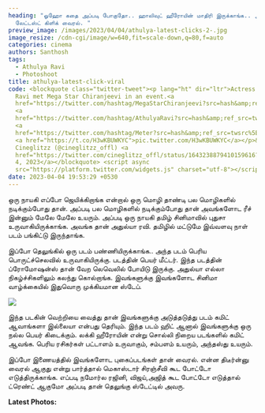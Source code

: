```yaml
---
heading: "ஓஹோ கதை அப்படி போகுதோ.. ஹாலிவுட் ஹீரோயின் மாதிரி இருக்காங்க.. அதுல்யா
  லேட்டஸ்ட் கிளிக் வைரல். "
preview_image: /images/2023/04/04/athulya-latest-clicks-2-.jpg
image_resize: /cdn-cgi/image/w=640,fit=scale-down,q=80,f=auto
categories: cinema
authors: Santhosh
tags:
  - Athulya Ravi
  - Photoshoot
title: athulya-latest-click-viral
code: <blockquote class="twitter-tweet"><p lang="ht" dir="ltr">Actress Athulya
  Ravi met Mega Star Chiranjeevi in an event.<a
  href="https://twitter.com/hashtag/MegaStarChiranjeevi?src=hash&amp;ref_src=twsrc%5Etfw">#MegaStarChiranjeevi</a>
  <a
  href="https://twitter.com/hashtag/AthulyaRavi?src=hash&amp;ref_src=twsrc%5Etfw">#AthulyaRavi</a>
  <a
  href="https://twitter.com/hashtag/Meter?src=hash&amp;ref_src=twsrc%5Etfw">#Meter</a>
  <a href="https://t.co/H3wKBUWKYC">pic.twitter.com/H3wKBUWKYC</a></p>&mdash;
  Cineglitzz (@cineglitzz_offl) <a
  href="https://twitter.com/cineglitzz_offl/status/1643238879410159616?ref_src=twsrc%5Etfw">April
  4, 2023</a></blockquote> <script async
  src="https://platform.twitter.com/widgets.js" charset="utf-8"></script>
date: 2023-04-04 19:53:29 +0530
---
```

ஒரு நாயகி எப்போ ஜெயிக்கிறாங்க என்றால் ஒரு மொழி தாண்டி பல மொழிகளில் நடிக்கும்போது தான். அப்படி பல மொழிகளில் நடிக்கும்போது தான் அவங்களோட ரீச் இன்னும் மேலே மேலே உயரும். அப்படி ஒரு நாயகி தமிழ் சினிமாவில் புதுசா உருவாகியிருக்காங்க. அவங்க தான் அதுல்யா ரவி. தமிழில் மட்டுமே இவ்வளவு நாள் படம் பங்கிட்டு இருந்தாங்க.

இப்போ தெலுங்கில் ஒரு படம் பண்ணியிருக்காங்க.. அந்த படம் பெரிய பொருட்ச்செலவில் உருவாகியிருக்கு. படத்தின் பெயர் மீட்டர். இந்த படத்தின் ப்ரோமோஷன்ஸ் தான் வேற லெவெலில் போயிடு இருக்கு. அதுல்யா எல்லா நிகழ்ச்சிகளிலும் கலந்து கொல்றாங்க. இவங்களுக்கு இவங்களோட சினிமா வாழ்க்கையில் இதுவொரு முக்கியமான ஸ்டேப்.

![](/images/2023/04/04/athulya-latest-clicks-1-.jpg)

இந்த படகின் வெற்றியை வைத்து தான் இவங்களுக்கு அடுத்தடுத்து படம் கமிட் ஆவாங்களா இல்லையா என்பது தெரியும். இந்த படம் ஹிட் ஆனால் இவங்களுக்கு ஒரு நல்ல பெயர் கிடைக்கும். லக்கி ஹீரோயின் என்று சொல்லி நிறைய படங்களில் கமிட் ஆவங்க. பெரிய ரசிகர்கள் பட்டாளம் உருவாகும், சம்பளம் உயரும், அந்தஸ்து உயரும்.  

இப்போ இணையத்தில் இவங்களோட புகைப்படங்கள் தான் வைரல். என்ன திடீர்ன்னு வைரல் ஆகுது என்று பார்த்தால் மெகாஸ்டார் சிரஞ்சீவி கூட போட்டோ எடுத்திருக்காங்க. எப்படி நமோர்ல ரஜினி, விஜய்,அஜித் கூட போட்டோ எடுத்தால் ட்ரெண்ட் ஆகுமோ அப்படி தான் தெலுங்கு ஸ்டேட்டில் அவரு. 

**L﻿atest Photos:**